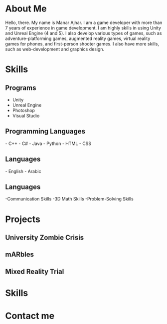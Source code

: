 <h1>About Me</h1>
Hello, there. My name is Manar Ajhar. I am a game developer with more than 7 years of experience in game development. I am highly skills in using Unity and Unreal Engine (4 and 5). I also develop various types of games, such as adventure-platforming games, augmented reality games, virtual reality games for phones, and first-person shooter games. I also have more skills, such as web-development and graphics design.

<h1>Skills</h1>

<h2>Programs</h2>
<ul>
<li>Unity</li>
<li>Unreal Engine</li>
<li>Photoshop</li>
<li>Visual Studio</li>
</ul>

<h2>Programming Languages</h2>
-   C++
-   C#
-   Java
-   Python
-   HTML
-   CSS

<h2>Languages</h2>
-   English
-   Arabic

<h2>Languages</h2>
-Communication Skills
-3D Math Skills
-Problem-Solving Skills

# Projects
## University Zombie Crisis

## mARbles

## Mixed Reality Trial

# Skills

# Contact me
